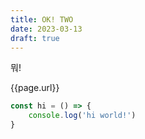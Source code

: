 ```yaml
---
title: OK! TWO
date: 2023-03-13
draft: true
---
```


뭐!

{{page.url}}

```js
const hi = () => {
    console.log('hi world!')
}

```
